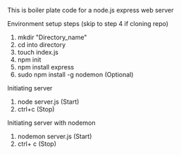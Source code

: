 This is boiler plate code for a node.js express web server

Environment setup steps (skip to step 4 if cloning repo)

1. mkdir "Directory_name"
2. cd into directory
3. touch index.js
4. npm init
5. npm install express
6. sudo npm install -g nodemon (Optional)

Initiating server

1. node server.js (Start)
2. ctrl+c (Stop)

Initiating server with nodemon

1. nodemon server.js (Start)
2. ctrl+ c (Stop)
